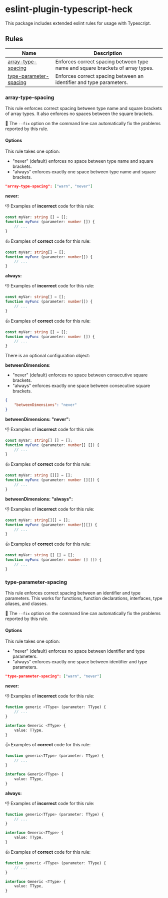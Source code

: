 # eslint-plugin-typescript-heck

This package includes extended eslint rules for usage with Typescript.

## Rules

| Name | Description |
| ---  | ---         |
| [array-type-spacing](#array-type-spacing) | Enforces correct spacing between type name and square brackets of array types. |
| [type-parameter-spacing](#type-parameter-spacing) | Enforces correct spacing between an identifier and type parameters. |

### array-type-spacing

This rule enforces correct spacing between type name and square brackets of array types. It also enforces no spaces between the square brackets.

🔧 The `--fix` option on the command line can automatically fix the problems reported by this rule.

#### Options

This rule takes one option:

* "never" (default) enforces no space between type name and square brackets.
* "always" enforces exactly one space between type name and square brackets.

~~~json
"array-type-spacing": ["warn", "never"]
~~~

**never:**

👎 Examples of **incorrect** code for this rule:

~~~ts
const myVar: string [] = [];
function myFunc (parameter: number []) {
    // ...
}
~~~

👍 Examples of **correct** code for this rule:

~~~ts
const myVar: string[] = [];
function myFunc (parameter: number[]) {
    // ...
}
~~~

**always:**

👎 Examples of **incorrect** code for this rule:

~~~ts
const myVar: string[] = [];
function myFunc (parameter: number[]) {
    // ...
}
~~~

👍 Examples of **correct** code for this rule:

~~~ts
const myVar: string [] = [];
function myFunc (parameter: number []) {
    // ...
}
~~~

There is an optional configuration object:

**betweenDimensions**:

* "never" (default) enforces no space between consecutive square brackets.
* "always" enforces exactly one space between consecutive square brackets.

~~~json
{
    "betweenDimensions": "never"
}
~~~

**betweenDimensions: "never":**

👎 Examples of **incorrect** code for this rule:

~~~ts
const myVar: string[] [] = [];
function myFunc (parameter: number[] []) {
    // ...
}
~~~

👍 Examples of **correct** code for this rule:

~~~ts
const myVar: string [][] = [];
function myFunc (parameter: number [][]) {
    // ...
}
~~~

**betweenDimensions: "always":**

👎 Examples of **incorrect** code for this rule:

~~~ts
const myVar: string[][] = [];
function myFunc (parameter: number[][]) {
    // ...
}
~~~

👍 Examples of **correct** code for this rule:

~~~ts
const myVar: string [] [] = [];
function myFunc (parameter: number [] []) {
    // ...
}
~~~

### type-parameter-spacing

This rule enforces correct spacing between an identifier and type parameters. This works for functions, function declarations, interfaces, type aliases, and classes.

🔧 The `--fix` option on the command line can automatically fix the problems reported by this rule.

#### Options

This rule takes one option:

* "never" (default) enforces no space between identifier and type parameters.
* "always" enforces exactly one space between identifier and type parameters.

~~~json
"type-parameter-spacing": ["warn", "never"]
~~~

**never:**

👎 Examples of **incorrect** code for this rule:

~~~ts
function generic <TType> (parameter: TType) {
    // ...
}

interface Generic <TType> {
    value: TType,
}
~~~

👍 Examples of **correct** code for this rule:

~~~ts
function generic<TType> (parameter: TType) {
    // ...
}

interface Generic<TType> {
    value: TType,
}
~~~

**always:**

👎 Examples of **incorrect** code for this rule:

~~~ts
function generic<TType> (parameter: TType) {
    // ...
}

interface Generic<TType> {
    value: TType,
}
~~~

👍 Examples of **correct** code for this rule:

~~~ts
function generic <TType> (parameter: TType) {
    // ...
}

interface Generic <TType> {
    value: TType,
}
~~~
